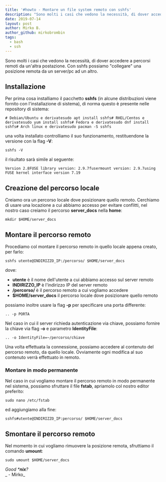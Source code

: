 ```yaml
---
title: '#howto - Montare un file system remoto con sshfs'
description: "Sono molti i casi che vedono la necessità, di dover accedere a percorsi remoti da un'altra postazione. Con sshfs possiamo 'collegare' una posizione remota da un server/pc ad un altro."
date: 2019-07-14
layout: post
author: Mirko B.
author_github: mirkobrombin
tags:
  - bash  
  - ssh
---
```

Sono molti i casi che vedono la necessità, di dover accedere a percorsi remoti da un'altra postazione. Con sshfs possiamo "collegare" una posizione remota da un server/pc ad un altro.

## Installazione

Per prima cosa installiamo il pacchetto **sshfs** (in alcune distribuzioni viene fornito con l'installazione di sistema), di norma questo è presente nelle repository di sistema:

    # Debian/Ubuntu e derivatesudo apt install sshfs# RHEL/Centos e derivatesudo yum install sshfs# Fedora e derivatesudo dnf install sshfs# Arch linux e derivatesudo pacman -S sshfs

una volta installato controlliamo il suo funzionamento, restituendone la versione con la flag **-V**:

    sshfs -V

il risultato sarà simile al seguente:

    Version 2.8FUSE library version: 2.9.7fusermount version: 2.9.7using FUSE kernel interface version 7.19

## Creazione del percorso locale

Creiamo ora un percorso locale dove posizionare quello remoto. Cerchiamo di usare una locazione a cui abbiamo accesso per evitare conflitti, nel nostro caso creiamo il percorso **server_docs** nella **home**:

    mkdir $HOME/server_docs

## Montare il percorso remoto

Procediamo col montare il percorso remoto in quello locale appena creato, per farlo:

    sshfs utente@INDIRIZZO_IP:/percorso/ $HOME/server_docs

dove:

*   **utente** è il nome dell'utente a cui abbiamo accesso sul server remoto
*   **INDIRIZZO_IP** è l'indirizzo IP del server remoto
*   **/percorso/** è il percorso remoto a cui vogliamo accedere
*   **$HOME/server_docs** il percorso locale dove posizionare quello remoto

possiamo inoltre usare la flag **-p** per specificare una porta differente:

    .. -p PORTA

Nel caso in cui il server richieda autenticazione via chiave, possiamo fornire la chiave via flag **-o** e parametro **IdentityFile**:

    .. -o IdentityFile=~/percorso/chiave

Una volta effettuata la connessione, possiamo accedere al contenuto del percorso remoto, da quello locale. Ovviamente ogni modifica al suo contenuto verrà effettuato in remoto.

### Montare in modo permanente

Nel caso in cui vogliamo montare il percorso remoto in modo permanente nel sistema, possiamo sfruttare il file **fstab**, apriamolo col nostro editor preferito:

    sudo nano /etc/fstab

ed aggiungiamo alla fine:

    sshfs#utente@INDIRIZZO_IP:percorso/ $HOME/server_docs

## Smontare il percorso remoto

Nel momento in cui vogliamo rimuovere la posizione remota, sfruttiamo il comando **umount**:

    sudo umount $HOME/server_docs

_Good ***nix**?_  
_ - Mirko_